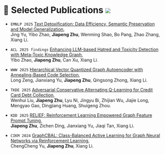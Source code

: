 
# 📑 Selected Publications  <a href='https://scholar.google.com/citations?user=piCIfLwAAAAJ'><img src="https://img.shields.io/endpoint?url={{ url | url_encode }}&logo=Google%20Scholar&labelColor=f6f6f6&color=9cf&style=flat&label=citations"></a>
- `EMNLP 2025` [Text Detoxification: Data Efficiency, Semantic Preservation and Model Generalization](https://arxiv.org/abs/2507.01050), <br> Jing Yu, Yibo Zhao, **Jiapeng Zhu**, Wenming Shao, Bo Pang, Zhao Zhang, Xiang Li.

- `ACL 2025 findings` [Enhancing LLM-based Hatred and Toxicity Detection with Meta-Toxic Knowledge Graph](https://arxiv.org/abs/2412.15268), <br> Yibo Zhao, **Jiapeng Zhu**, Can Xu, Xiang Li.

- `WWW 2025` [Hierarchical Vector Quantized Graph Autoencoder with Annealing-Based Code Selection](https://dl.acm.org/doi/abs/10.1145/3696410.3714656), <br>  Long Zeng, Jianxiang Yu, **Jiapeng Zhu**, Qingsong Zhong, Xiang Li.

- `TKDE 2025` [Adversarial Conservative Alternating Q-Learning for Credit Card Debt Collection](https://ieeexplore.ieee.org/abstract/document/10836919), <br> Wenhui Liu, **Jiapeng Zhu**, Lyu Ni, Jingyu Bi, Zhijian Wu, Jiajie Long, Mengyao Gao, Dingjiang Huang, Shuigeng Zhou.

- `KDD 2025` [RELIEF: Reinforcement Learning Empowered Graph Feature Prompt Tuning](https://dl.acm.org/doi/10.1145/3690624.3709252), <br> **Jiapeng Zhu**, Zichen Ding, Jianxiang Yu, Jiaqi Tan, Xiang Li.

- `CIKM 2024` [GraphCBAL: Class-Balanced Active Learning for Graph Neural Networks via Reinforcement Learning](https://dl.acm.org/doi/abs/10.1145/3627673.3679624), <br> ChengCheng Yu, **Jiapeng Zhu**, Xiang Li.


<!-- # 📜 Preprints
- [Human Cognition Inspired RAG with Knowledge Graph for Complex Problem Solving](https://arxiv.org/abs/2503.06567), <br> Yao Cheng, Yibo Zhao, **Jiapeng Zhu**, Yao Liu, Xing Sun, Xiang Li.

- [SEAGraph: Unveiling the Whole Story of Paper Review Comments](https://arxiv.org/abs/2412.11939), <br> Jianxiang Yu, Jiaqi Tan, Zichen Ding, **Jiapeng Zhu**, Jiahao Li, Yao Cheng, Qier Cui, Yunshi Lan, Xiang Li. -->
